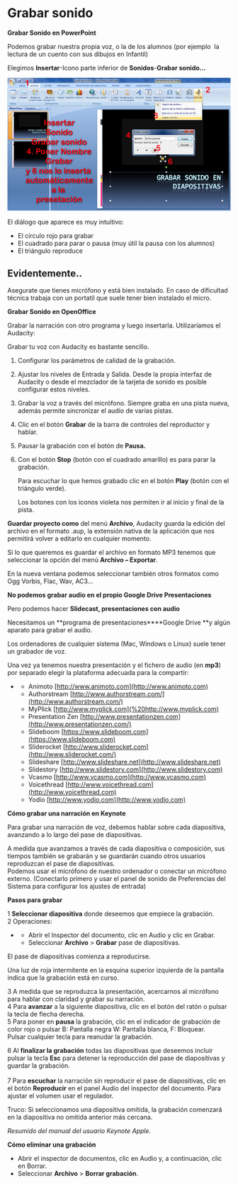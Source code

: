 # Grabar sonido

**Grabar Sonido en PowerPoint**

Podemos grabar nuestra propia voz, o la de los alumnos (por ejemplo  la lectura de un cuento con sus dibujos en Infantil)

Elegimos **Insertar**-Icono parte inferior de **Sonidos**-**Grabar sonido...**


![Grabar Sonido](img/grabar-sonido.png "Grabar Sonido")






El diálogo que aparece es muy intuitivo:

*   El círculo rojo para grabar
*   El cuadrado para parar o pausa (muy útil la pausa con los alumnos)
*   El triángulo reproduce

## Evidentemente..

Asegurate que tienes micrófono y está bien instalado. En caso de dificultad técnica trabaja con un portatil que suele tener bien instalado el micro.

**Grabar Sonido en OpenOffice**

Grabar la narración con otro programa y luego insertarla. Utilizaríamos el Audacity:

Grabar tu voz con Audacity es bastante sencillo.

1.  Configurar los parámetros de calidad de la grabación. 
    
2.  Ajustar los niveles de Entrada y Salida. Desde la propia interfaz de Audacity o desde el mezclador de la tarjeta de sonido es posible configurar estos niveles.
    

3.  Grabar la voz a través del micrófono. Siempre graba en una pista nueva, además permite sincronizar el audio de varias pistas.
    
4.  Clic en el botón **Grabar** de la barra de controles del reproductor y hablar.
5.  Pausar la grabación con el botón de **Pausa.**
6.  Con el botón **Stop** (botón con el cuadrado amarillo) es para parar la grabación.
    
    Para escuchar lo que hemos grabado clic en el botón **Play** (botón con el triángulo verde).
    
    Los botones con los iconos violeta nos permiten ir al inicio y final de la pista.
    

**Guardar proyecto como** del menú **Archivo**, Audacity guarda la edición del archivo en el formato .aup, la extensión nativa de la aplicación que nos permitirá volver a editarlo en cualquier momento.

Si lo que queremos es guardar el archivo en formato MP3 tenemos que seleccionar la opción del menú **Archivo – Exportar**.

En la nueva ventana podemos seleccionar también otros formatos como Ogg Vorbis, Flac, Wav, AC3...

**No podemos grabar audio en el propio Google Drive Presentaciones**

Pero podemos hacer **Slidecast, presentaciones con audio**

Necesitamos un **programa de presentaciones****Google Drive **y algún aparato para grabar el audio.

Los ordenadores de cualquier sistema (Mac, Windows o Linux) suele tener un grabador de voz.

Una vez ya tenemos nuestra presentación y el fichero de audio (en **mp3**) por separado elegir la plataforma adecuada para la compartir:

*   *   Animoto [http://www.animoto.com](http://www.animoto.com)
    *   Authorstream [http://www.authorstream.com/](http://www.authorstream.com/)
    *   MyPlick [http://www.myplick.com](%20http://www.myplick.com)
    *   Presentation Zen [http://www.presentationzen.com](http://www.presentationzen.com/)
    *   Slideboom [https://www.slideboom.com](https://www.slideboom.com)
    *   Sliderocket [http://www.sliderocket.com](http://www.sliderocket.com/)
    *   Slideshare [http://www.slideshare.net](http://www.slideshare.net)
    *   Slidestory [http://www.slidestory.com](http://www.slidestory.com)
    *   Vcasmo [http://www.vcasmo.com](http://www.vcasmo.com)
    *   Voicethread [http://www.voicethread.com](http://www.voicethread.com)
    *   Yodio [http://www.yodio.com](http://www.yodio.com)

**Cómo grabar una narración en Keynote**

  
Para grabar una narración de voz, debemos hablar sobre cada diapositiva, avanzando a lo largo del pase de diapositivas.

A medida que avanzamos a través de cada diapositiva o composición, sus tiempos también se grabarán y se guardarán cuando otros usuarios reproduzcan el pase de diapositivas.  
Podemos usar el micrófono de nuestro ordenador o conectar un micrófono externo. (Conectarlo primero y usar el panel de sonido de Preferencias del Sistema para configurar los ajustes de entrada)

  
**Pasos para grabar**

  
1 **Seleccionar diapositiva** donde deseemos que empiece la grabación.   
2 Operaciones:

*   *   Abrir el Inspector del documento, clic en Audio y clic en Grabar.
    *   Seleccionar **Archivo** \> **Grabar** pase de diapositivas.

El pase de diapositivas comienza a reproducirse.

Una luz de roja intermitente en la esquina superior izquierda de la pantalla indica que la grabación está en curso.

  
3 A medida que se reproduzca la presentación, acercarnos al micrófono para hablar con claridad y grabar su narración.  
4 Para **avanzar** a la siguiente diapositiva, clic en el botón del ratón o pulsar la tecla de flecha derecha.  
5 Para poner en **pausa** la grabación, clic en el indicador de grabación de color rojo o pulsar B: Pantalla negra W: Pantalla blanca, F: Bloquear.  
Pulsar cualquier tecla para reanudar la grabación.

6 Al **finalizar la grabación** todas las diapositivas que deseemos incluir pulsar la tecla **Esc** para detener la reproducción del pase de diapositivas y guardar la grabación.  
   
7 Para **escuchar** la narración sin reproducir el pase de diapositivas, clic en el botón **Reproducir** en el panel Audio del inspector del documento. Para ajustar el volumen usar el regulador.

Truco: Si seleccionamos una diapositiva omitida, la grabación comenzará en la diapositiva no omitida anterior más cercana.

_Resumido del manual del usuario Keynote Apple._

**Cómo eliminar una grabación**

*   Abrir el inspector de documentos, clic en Audio y, a continuación, clic en Borrar.
*   Seleccionar **Archivo** \> **Borrar grabación**.


